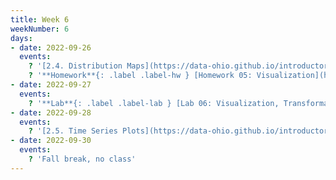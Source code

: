 ```yaml
---
title: Week 6
weekNumber: 6
days:
- date: 2022-09-26
  events:
    ? '[2.4. Distribution Maps](https://data-ohio.github.io/introductory-data-science/2/4/2_4_distribution.html)'
    ? '**Homework**{: .label .label-hw } [Homework 05: Visualization](https://jupyterhub.academic.kube.ohio.edu/hub/user-redirect/git-pull?repo=https%3A%2F%2Fgithub.com%2Fdata-ohio%2FMATH2530_Fall22-23&urlpath=lab%2Ftree%2FMATH2530_Fall22-23%2Fhw%2Fhw05%2Fhw05.ipynb&branch=main)'
- date: 2022-09-27
  events:
    ? '**Lab**{: .label .label-lab } [Lab 06: Visualization, Transformations, and KDEs](https://jupyterhub.academic.kube.ohio.edu/hub/user-redirect/git-pull?repo=https%3A%2F%2Fgithub.com%2Fdata-ohio%2FMATH2530_Fall22-23&urlpath=lab%2Ftree%2FMATH2530_Fall22-23%2Flab%2Flab06%2Flab06.ipynb&branch=main)'
- date: 2022-09-28
  events:
    ? '[2.5. Time Series Plots](https://data-ohio.github.io/introductory-data-science/2/5/2_5_time_series.html)'
- date: 2022-09-30
  events:
    ? 'Fall break, no class'
---
```

